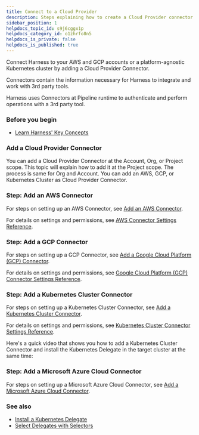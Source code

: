 ```yaml
---
title: Connect to a Cloud Provider
description: Steps explaining how to create a Cloud Provider connector.
sidebar_position: 1
helpdocs_topic_id: s9j6cggx1p
helpdocs_category_id: o1zhrfo8n5
helpdocs_is_private: false
helpdocs_is_published: true
---
```


Connect Harness to your AWS and GCP accounts or a platform-agnostic Kubernetes cluster by adding a Cloud Provider Connector.

Connectors contain the information necessary for Harness to integrate and work with 3rd party tools.

Harness uses Connectors at Pipeline runtime to authenticate and perform operations with a 3rd party tool.

### Before you begin

* [Learn Harness' Key Concepts](../../../getting-started/learn-harness-key-concepts.md)

### Add a Cloud Provider Connector

You can add a Cloud Provider Connector at the Account, Org, or Project scope. This topic will explain how to add it at the Project scope. The process is same for Org and Account. You can add an AWS, GCP, or Kubernetes Cluster as Cloud Provider Connector.

### Step: Add an AWS Connector

For steps on setting up an AWS Connector, see [Add an AWS Connector](add-aws-connector.md).

For details on settings and permissions, see [AWS Connector Settings Reference](../Cloud-Providers/references/aws-connector-settings-reference.md).

### Step: Add a GCP Connector

For steps on setting up a GCP Connector, see [Add a Google Cloud Platform (GCP) Connector](connect-to-google-cloud-platform-gcp.md).

For details on settings and permissions, see [Google Cloud Platform (GCP) Connector Settings Reference](../Cloud-Providers/references/gcs-connector-settings-reference.md).

### Step: Add a Kubernetes Cluster Connector

For steps on setting up a Kubernetes Cluster Connector, see [Add a Kubernetes Cluster Connector](../Cloud-Providers//add-a-kubernetes-cluster-connector.md).

For details on settings and permissions, see [Kubernetes Cluster Connector Settings Reference](./references/kubernetes-cluster-connector-settings-reference.md).

Here's a quick video that shows you how to add a Kubernetes Cluster Connector and install the Kubernetes Delegate in the target cluster at the same time:

### Step: Add a Microsoft Azure Cloud Connector

For steps on setting up a Microsoft Azure Cloud Connector, see [Add a Microsoft Azure Cloud Connector](add-a-microsoft-azure-connector.md).

### See also

* [Install a Kubernetes Delegate](../../2_Delegates/install-delegates/overview.md)
* [Select Delegates with Selectors](../../2_Delegates/manage-delegates/select-delegates-with-selectors.md)

